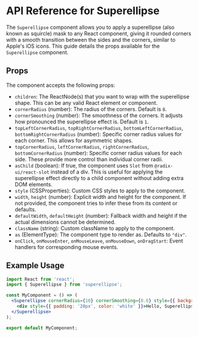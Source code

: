 # API Reference for Superellipse

The `Superellipse` component allows you to apply a superellipse (also known as squircle) mask to any React component, giving it rounded corners with a smooth transition between the sides and the corners, similar to Apple's iOS icons. This guide details the props available for the `Superellipse` component.

## Props

The component accepts the following props:

- `children`: The ReactNode(s) that you want to wrap with the superellipse shape. This can be any valid React element or component.
- `cornerRadius` (number): The radius of the corners. Default is `8`.
- `cornerSmoothing` (number): The smoothness of the corners. It adjusts how pronounced the superellipse effect is. Default is `1`.
- `topLeftCornerRadius`, `topRightCornerRadius`, `bottomLeftCornerRadius`, `bottomRightCornerRadius` (number): Specific corner radius values for each corner. This allows for asymmetric shapes.
- `topCornerRadius`, `leftCornerRadius`, `rightCornerRadius`, `bottomCornerRadius` (number): Specific corner radius values for each side. These provide more control than individual corner radii.
- `asChild` (boolean): If true, the component uses `Slot` from `@radix-ui/react-slot` instead of a div. This is useful for applying the superellipse effect directly to a child component without adding extra DOM elements.
- `style` (CSSProperties): Custom CSS styles to apply to the component.
- `width`, `height` (number): Explicit width and height for the component. If not provided, the component tries to infer these from its content or defaults.
- `defaultWidth`, `defaultHeight` (number): Fallback width and height if the actual dimensions cannot be determined.
- `className` (string): Custom className to apply to the component.
- `as` (ElementType): The component type to render as. Defaults to `"div"`.
- `onClick`, `onMouseEnter`, `onMouseLeave`, `onMouseDown`, `onDragStart`: Event handlers for corresponding mouse events.

## Example Usage

```jsx
import React from 'react';
import { Superellipse } from 'superellipse';

const MyComponent = () => (
  <Superellipse cornerRadius={10} cornerSmoothing={0.6} style={{ backgroundColor: 'royalblue' }}>
    <div style={{ padding: '20px', color: 'white' }}>Hello, Superellipse!</div>
  </Superellipse>
);

export default MyComponent;
